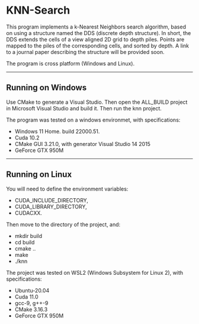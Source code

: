 # KNN-Search
This program implements a k-Nearest Neighbors search algorithm, based on using a structure named the DDS (discrete depth structure). In short, the DDS extends the cells of a view aligned 2D grid to depth piles. Points are mapped to the piles of the corresponding cells, and sorted by depth. A link to a journal paper describing the structure will be provided soon.


The program is cross platform (Windows and Linux).

********************************************************************************

## Running on Windows

Use CMake to generate a Visual Studio. Then open the ALL_BUILD project in Microsoft Visual Studio and build it. Then run the knn project.

The program was tested on a windows environmet, with specifications:

* Windows 11 Home. build 22000.51.
* Cuda 10.2
* CMake GUI 3.21.0, with generator Visual Studio 14 2015
* GeForce GTX 950M


********************************************************************************

## Running on Linux

You will need to define the environment variables: 
* CUDA_INCLUDE_DIRECTORY, 
* CUDA_LIBRARY_DIRECTORY,
*  CUDACXX. 
  
Then move to the directory of the project, and:

* mkdir build
* cd build
* cmake ..
* make
* ./knn


The project was tested on WSL2 (Windows Subsystem for Linux 2), with specifications:

* Ubuntu-20.04
* Cuda 11.0
* gcc-9, g++-9
* CMake 3.16.3
* GeForce GTX 950M
